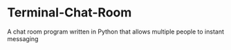 # Terminal-Chat-Room
A chat room program written in Python that allows multiple people to instant messaging
